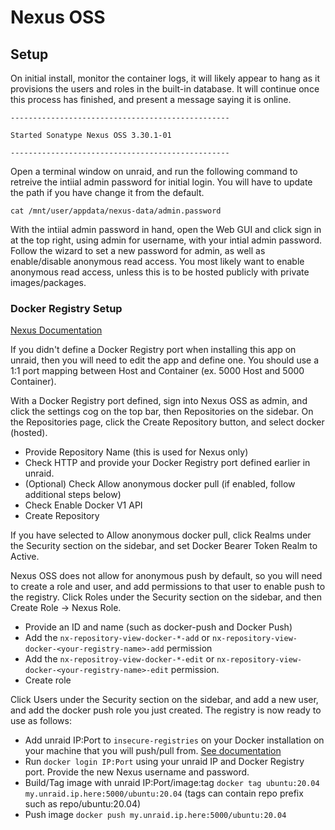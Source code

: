 # Nexus OSS

## Setup

On initial install, monitor the container logs, it will likely appear to hang as it provisions the users and roles in the built-in database.
It will continue once this process has finished, and present a message saying it is online.

    -------------------------------------------------
    
    Started Sonatype Nexus OSS 3.30.1-01
    
    -------------------------------------------------

Open a terminal window on unraid, and run the following command to retreive the intiial admin password for initial login. You will have to update the path if you have change it from the default.

    cat /mnt/user/appdata/nexus-data/admin.password


With the intiial admin password in hand, open the Web GUI and click sign in at the top right, using admin for username, with your intial admin password. Follow the wizard to set a new password for admin, as well as enable/disable anonymous read access. You most likely want to enable anonymous read access, unless this is to be hosted publicly with private images/packages.

### Docker Registry Setup

[Nexus Documentation](https://help.sonatype.com/repomanager3/formats/docker-registry)

If you didn't define a Docker Registry port when installing this app on unraid, then you will need to edit the app and define one. You should use a 1:1 port mapping between Host and Container (ex. 5000 Host and 5000 Container).

With a Docker Registry port defined, sign into Nexus OSS as admin, and click the settings cog on the top bar, then Repositories on the sidebar. On the Repositories page, click the Create Repository button, and select docker (hosted).

* Provide Repository Name (this is used for Nexus only)
* Check HTTP and provide your Docker Registry port defined earlier in unraid.
* (Optional) Check Allow anonymous docker pull (if enabled, follow additional steps below)
* Check Enable Docker V1 API
* Create Repository

If you have selected to Allow anonymous docker pull, click Realms under the Security section on the sidebar, and set Docker Bearer Token Realm to Active. 

Nexus OSS does not allow for anonymous push by default, so you will need to create a role and user, and add permissions to that user to enable push to the registry. Click Roles under the Security section on the sidebar, and then Create Role -> Nexus Role.

* Provide an ID and name (such as docker-push and Docker Push)
* Add the `nx-repository-view-docker-*-add` or `nx-repository-view-docker-<your-registry-name>-add` permission
* Add the `nx-repositroy-view-docker-*-edit` or `nx-repository-view-docker-<your-registry-name>-edit` permission. 
* Create role

Click Users under the Security section on the sidebar, and add a new user, and add the docker push role you just created. The registry is now ready to use as follows:

* Add unraid IP:Port to `insecure-registries` on your Docker installation on your machine that you will push/pull from. [See documentation](https://docs.docker.com/registry/insecure/#deploy-a-plain-http-registry)
* Run `docker login IP:Port` using your unraid IP and Docker Registry port. Provide the new Nexus username and password.
* Build/Tag image with unraid IP:Port/image:tag `docker tag ubuntu:20.04 my.unraid.ip.here:5000/ubuntu:20.04` (tags can contain repo prefix such as repo/ubuntu:20.04)
* Push image `docker push my.unraid.ip.here:5000/ubuntu:20.04`
